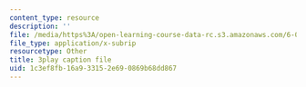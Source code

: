 ```yaml
---
content_type: resource
description: ''
file: /media/https%3A/open-learning-course-data-rc.s3.amazonaws.com/6-006-introduction-to-algorithms-spring-2020/1c3ef8fb16a933152e690869b68dd867_4nXw-f6NJ9s.srt
file_type: application/x-subrip
resourcetype: Other
title: 3play caption file
uid: 1c3ef8fb-16a9-3315-2e69-0869b68dd867
---
```

